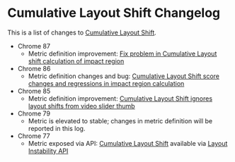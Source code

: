 # Cumulative Layout Shift Changelog

This is a list of changes to [Cumulative Layout Shift](https://web.dev/cls).

* Chrome 87
  * Metric definition improvement: [Fix problem in Cumulative Layout shift calculation of impact region](2020_10_cls_2.md)
* Chrome 86
  * Metric definition changes and bug: [Cumulative Layout Shift score changes and regressions in impact region calculation](2020_10_cls.md)
* Chrome 85
  * Metric definition improvement: [Cumulative Layout Shift ignores layout shifts from video slider thumb](2020_06_cls.md)
* Chrome 79
  * Metric is elevated to stable; changes in metric definition will be reported in this log.
* Chrome 77
  * Metric exposed via API: [Cumulative Layout Shift](https://web.dev/cls/) available via [Layout Instability API](https://github.com/WICG/layout-instability)
